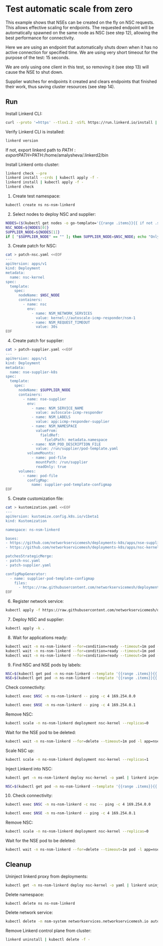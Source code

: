 # Test automatic scale from zero

This example shows that NSEs can be created on the fly on NSC requests.
This allows effective scaling for endpoints.
The requested endpoint will be automatically spawned on the same node as NSC (see step 12),
allowing the best performance for connectivity.

Here we are using an endpoint that automatically shuts down
when it has no active connection for specified time.
We are using very short timeout for the purpose of the test: 15 seconds.

We are only using one client in this test,
so removing it (see step 13) will cause the NSE to shut down.

Supplier watches for endpoints it created
and clears endpoints that finished their work,
thus saving cluster resources (see step 14).

## Run

Install Linkerd CLI:
```bash
curl --proto '=https' --tlsv1.2 -sSfL https://run.linkerd.io/install | sh
```
Verify Linkerd CLI is installed:
```bash
linkerd version
```
If not, export linkerd path to $PATH:
export PATH=$PATH:/home/amalysheva/.linkerd2/bin

Install Linkerd onto cluster:
```bash
linkerd check --pre
linkerd install --crds | kubectl apply -f -
linkerd install | kubectl apply -f -
linkerd check
```


1. Create test namespace:
```bash
kubectl create ns ns-nsm-linkerd
```

2. Select nodes to deploy NSC and supplier:
```bash
NODES=($(kubectl get nodes -o go-template='{{range .items}}{{ if not .spec.taints }}{{ .metadata.name }} {{end}}{{end}}'))
NSC_NODE=${NODES[0]}
SUPPLIER_NODE=${NODES[1]}
if [ "$SUPPLIER_NODE" == "" ]; then SUPPLIER_NODE=$NSC_NODE; echo "Only 1 node found, testing that pod is created on the same node is useless"; fi
```

3. Create patch for NSC:
```bash
cat > patch-nsc.yaml <<EOF
---
apiVersion: apps/v1
kind: Deployment
metadata:
  name: nsc-kernel
spec:
  template:
    spec:
      nodeName: $NSC_NODE
      containers:
        - name: nsc
          env:
            - name: NSM_NETWORK_SERVICES
              value: kernel://autoscale-icmp-responder/nsm-1
            - name: NSM_REQUEST_TIMEOUT
              value: 30s
EOF
```

4. Create patch for supplier:
```bash
cat > patch-supplier.yaml <<EOF
---
apiVersion: apps/v1
kind: Deployment
metadata:
  name: nse-supplier-k8s
spec:
  template:
    spec:
      nodeName: $SUPPLIER_NODE
      containers:
        - name: nse-supplier
          env:
            - name: NSM_SERVICE_NAME
              value: autoscale-icmp-responder
            - name: NSM_LABELS
              value: app:icmp-responder-supplier
            - name: NSM_NAMESPACE
              valueFrom:
                fieldRef:
                  fieldPath: metadata.namespace
            - name: NSM_POD_DESCRIPTION_FILE
              value: /run/supplier/pod-template.yaml
          volumeMounts:
            - name: pod-file
              mountPath: /run/supplier
              readOnly: true
      volumes:
        - name: pod-file
          configMap:
            name: supplier-pod-template-configmap
EOF
```

5. Create customization file:
```bash
cat > kustomization.yaml <<EOF
---
apiVersion: kustomize.config.k8s.io/v1beta1
kind: Kustomization

namespace: ns-nsm-linkerd

bases:
- https://github.com/networkservicemesh/deployments-k8s/apps/nse-supplier-k8s?ref=5278bf09564d36b701e8434d9f1d4be912e6c266
- https://github.com/networkservicemesh/deployments-k8s/apps/nsc-kernel?ref=5278bf09564d36b701e8434d9f1d4be912e6c266

patchesStrategicMerge:
- patch-nsc.yaml
- patch-supplier.yaml

configMapGenerator:
  - name: supplier-pod-template-configmap
    files:
      - https://raw.githubusercontent.com/networkservicemesh/deployments-k8s/5278bf09564d36b701e8434d9f1d4be912e6c266/examples/features/scale-from-zero/pod-template.yaml
EOF
```

6. Register network service:
```bash
kubectl apply -f https://raw.githubusercontent.com/networkservicemesh/deployments-k8s/5278bf09564d36b701e8434d9f1d4be912e6c266/examples/features/scale-from-zero/autoscale-netsvc.yaml
```

7. Deploy NSC and supplier:
```bash
kubectl apply -k .
```

8. Wait for applications ready:
```bash
kubectl wait -n ns-nsm-linkerd --for=condition=ready --timeout=1m pod -l app=nse-supplier-k8s
kubectl wait -n ns-nsm-linkerd --for=condition=ready --timeout=1m pod -l app=nsc-kernel
kubectl wait -n ns-nsm-linkerd --for=condition=ready --timeout=1m pod -l app=nse-icmp-responder
```

9. Find NSC and NSE pods by labels:
```bash
NSC=$(kubectl get pod -n ns-nsm-linkerd --template '{{range .items}}{{.metadata.name}}{{"\n"}}{{end}}' -l app=nsc-kernel)
NSE=$(kubectl get pod -n ns-nsm-linkerd --template '{{range .items}}{{.metadata.name}}{{"\n"}}{{end}}' -l app=nse-icmp-responder)
```

Check connectivity:
```bash
kubectl exec $NSC -n ns-nsm-linkerd -- ping -c 4 169.254.0.0
```
```bash
kubectl exec $NSE -n ns-nsm-linkerd -- ping -c 4 169.254.0.1
```
Remove NSC:
```bash
kubectl scale -n ns-nsm-linkerd deployment nsc-kernel --replicas=0
```

Wait for the NSE pod to be deleted:
```bash
kubectl wait -n ns-nsm-linkerd --for=delete --timeout=1m pod -l app=nse-icmp-responder
```
Scale NSC up:
```bash
kubectl scale -n ns-nsm-linkerd deployment nsc-kernel --replicas=1
```

Inject Linkerd into NSC:
```bash
kubectl get -n ns-nsm-linkerd deploy nsc-kernel -o yaml | linkerd inject - | kubectl apply -f -
```
```bash
NSC=$(kubectl get pod -n ns-nsm-linkerd --template '{{range .items}}{{.metadata.name}}{{"\n"}}{{end}}' -l app=nsc-kernel)
```

10. Check connectivity:
```bash
kubectl exec $NSC -n ns-nsm-linkerd -c nsc -- ping -c 4 169.254.0.0
```
```bash
kubectl exec $NSE -n ns-nsm-linkerd -- ping -c 4 169.254.0.1
```
Remove NSC:
```bash
kubectl scale -n ns-nsm-linkerd deployment nsc-kernel --replicas=0
```

Wait for the NSE pod to be deleted:
```bash
kubectl wait -n ns-nsm-linkerd --for=delete --timeout=1m pod -l app=nse-icmp-responder
```
 




## Cleanup

Uninject linkerd proxy from deployments:
```bash
kubectl get -n ns-nsm-linkerd deploy nsc-kernel -o yaml | linkerd uninject - | kubectl apply -f -
```
Delete namespace:
```bash
kubectl delete ns ns-nsm-linkerd
```
Delete network service:
```bash
kubectl delete -n nsm-system networkservices.networkservicemesh.io autoscale-icmp-responder
```
Remove Linkerd control plane from cluster:
```bash
linkerd uninstall | kubectl delete -f -
```